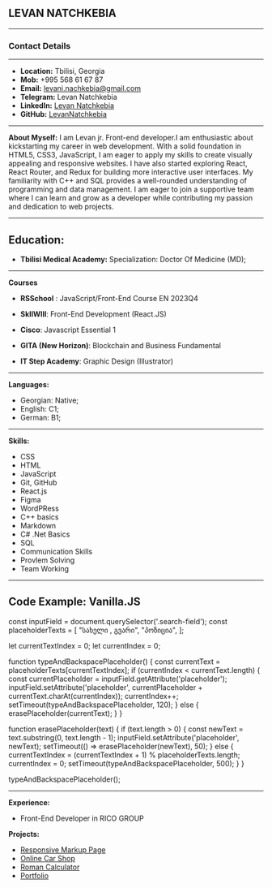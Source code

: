 ## LEVAN NATCHKEBIA

---

### Contact Details

---

- **Location:** Tbilisi, Georgia
- **Mob:** +995 568 61 67 87
- **Email:** levani.nachkebia@gmail.com
- **Telegram:** Levan Natchkebia
- **LinkedIn:** [Levan Natchkebia](https://www.linkedin.com/in/levan-natchkebia-65b861242/)
- **GitHub:** [LevanNatchkebia ](https://github.com/LevanNatchkebia)

---

**About Myself:**
I am Levan jr. Front-end developer.I am enthusiastic about kickstarting my career in web development.
With a solid foundation in HTML5, CSS3, JavaScript, I am eager to apply my skills to create visually
appealing and responsive websites. I have also started exploring React, React Router, and Redux for
building more interactive user interfaces. My familiarity with C++ and SQL provides a well-rounded
understanding of programming and data management. I am eager to join a supportive team where I can
learn and grow as a developer while contributing my passion and dedication to web projects.

---

## **Education:**

- **Tbilisi Medical Academy:**
  Specialization: Doctor Of Medicine (MD);

---

**Courses**

- **RSSchool** :
  JavaScript/Front-End Course EN 2023Q4

- **SkllWIll**:
  Front-End Development (React.JS)

- **Cisco**:
  Javascript Essential 1

-  **GITA (New Horizon)**:
  Blockchain and Business Fundamental

- **IT Step Academy**:
  Graphic Design (Illustrator)

---

**Languages:**

- Georgian: Native;
- English: C1;
- German: B1;

---

**Skills:**

- CSS
- HTML
- JavaScript
- Git, GitHub
- React.js
- Figma
- WordPRess
- C++ basics
- Markdown
- C# .Net Basics
- SQL 
- Communication Skills
- Provlem Solving 
- Team Working

---

**Code Example:**
**Vanilla.JS**
---

const inputField = document.querySelector('.search-field');
const placeholderTexts = [
    "სახელი , გვარი",
    "პოზიცია",
];

let currentTextIndex = 0;
let currentIndex = 0;

function typeAndBackspacePlaceholder() {
    const currentText = placeholderTexts[currentTextIndex];
    if (currentIndex < currentText.length) {
        const currentPlaceholder = inputField.getAttribute('placeholder');
        inputField.setAttribute('placeholder', currentPlaceholder + currentText.charAt(currentIndex));
        currentIndex++;
        setTimeout(typeAndBackspacePlaceholder, 120); 
    } else {
        erasePlaceholder(currentText);
    }
}

function erasePlaceholder(text) {
    if (text.length > 0) {
        const newText = text.substring(0, text.length - 1);
        inputField.setAttribute('placeholder', newText);
        setTimeout(() => erasePlaceholder(newText), 50); 
    } else {
        currentTextIndex = (currentTextIndex + 1) % placeholderTexts.length;
        currentIndex = 0;
        setTimeout(typeAndBackspacePlaceholder, 500); 
    }
}

typeAndBackspacePlaceholder();

---
**Experience:**
- Front-End Developer in RICO GROUP

  
**Projects:**

- [Responsive Markup Page](https://levannatchkebia.github.io/Type-Master/)
- [Online Car Shop](https://github.com/LevanNatchkebia/CPP-OnlineStore)
- [Roman Calculator](https://github.com/LevanNatchkebia/Roman-Calculator)
- [Portfolio](https://levannatchkebia.wordpress.com/)
